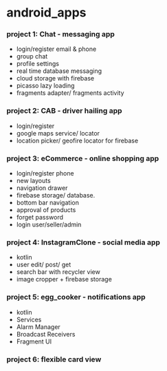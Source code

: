 # android_apps

### project 1: Chat - messaging app
  + login/register email & phone
  + group chat
  + profile settings
  + real time database messaging
  + cloud storage with firebase
  + picasso lazy loading
  + fragments adapter/ fragments activity
  
### project 2: CAB - driver hailing app
  + login/register
  + google maps service/ locator
  + location picker/ geofire locator for firebase


### project 3: eCommerce - online shopping app
  + login/register phone
  + new layouts
  + navigation drawer
  + firebase storage/ database.
  + bottom bar navigation
  + approval of products
  + forget password
  + login user/seller/admin


### project 4: InstagramClone - social media app
  + kotlin
  + user edit/ post/ get
  + search bar with recycler view
  + image cropper + firebase storage
 
### project 5: egg_cooker - notifications app
  + kotlin
  + Services
  + Alarm Manager
  + Broadcast Receivers
  + Fragment UI

### project 6: flexible card view
  
